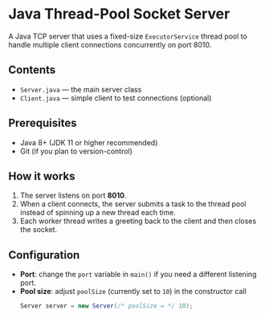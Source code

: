 # Java Thread-Pool Socket Server

A Java TCP server that uses a fixed-size `ExecutorService` thread pool to handle multiple client connections concurrently on port 8010.

## Contents

- `Server.java` — the main server class  
- `Client.java` — simple client to test connections (optional)

## Prerequisites

- Java 8+ (JDK 11 or higher recommended)  
- Git (if you plan to version-control)  

## How it works

1. The server listens on port **8010**.  
2. When a client connects, the server submits a task to the thread pool instead of spinning up a new thread each time.  
3. Each worker thread writes a greeting back to the client and then closes the socket.  

## Configuration

- **Port**: change the `port` variable in `main()` if you need a different listening port.  
- **Pool size**: adjust `poolSize` (currently set to `10`) in the constructor call  
  ```java
  Server server = new Server(/* poolSize = */ 10);
